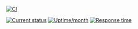 [![CI](https://github.com/jdb8/site/actions/workflows/ci.yml/badge.svg)](https://github.com/jdb8/site/actions/workflows/ci.yml)

[![Current status](https://badgen.net/uptime-robot/status/m780862024-50db2c44c703e5c68d6b1ebb)](https://joebateson.com) [![Uptime/month](https://badgen.net/uptime-robot/month/m776548133-1b0028ed9ed9d49b43ee6ea9)](#) [![Response time](https://badgen.net/uptime-robot/response/m776548133-1b0028ed9ed9d49b43ee6ea9)](#)
